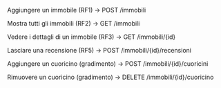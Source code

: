 Aggiungere un immobile (RF1) → POST /immobili

Mostra tutti gli immobili (RF2) → GET /immobili

Vedere i dettagli di un immobile (RF3) → GET /immobili/{id}

Lasciare una recensione (RF5) → POST /immobili/{id}/recensioni

Aggiungere un cuoricino (gradimento) → POST /immobili/{id}/cuoricini

Rimuovere un cuoricino (gradimento) → DELETE /immobili/{id}/cuoricino


